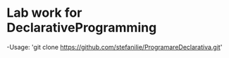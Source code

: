 Lab work for DeclarativeProgramming
==================================

-Usage: 'git clone https://github.com/stefanilie/ProgramareDeclarativa.git'